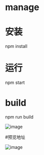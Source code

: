 
# manage

# 安装
npm install

# 运行
npm start

# build 

npm run build

![image]( http://www.yinkaiyan.cn/member/soft//image/1542074126(1).jpg )



#预览地址

![image]( http://www.yinkaiyan.cn/member/soft//image/1542073306.png )


